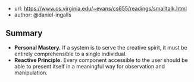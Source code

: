 
- url: https://www.cs.virginia.edu/~evans/cs655/readings/smalltalk.html
- author: @daniel-ingalls


## Summary

- **Personal Mastery.** If a system is to serve the creative spirit, it must be entirely comprehensible to a single individual.
- **Reactive Principle.** Every component accessible to the user should be able to present itself in a meaningful way for observation and manipulation.